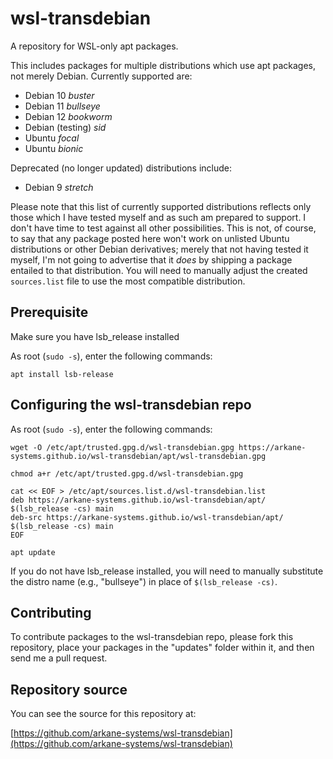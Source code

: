 # wsl-transdebian
A repository for WSL-only apt packages.

This includes packages for multiple distributions which use apt packages, not merely Debian. Currently supported are:

 * Debian 10 _buster_
 * Debian 11 _bullseye_
 * Debian 12 _bookworm_
 * Debian (testing) _sid_
 * Ubuntu _focal_
 * Ubuntu _bionic_
 
Deprecated (no longer updated) distributions include:

 * Debian 9 _stretch_

Please note that this list of currently supported distributions reflects only those which I have tested myself and as such am prepared to support. I don't have time to test against all other possibilities. This is not, of course, to say that any package posted here won't work on unlisted Ubuntu distributions or other Debian derivatives; merely that not having tested it myself, I'm not going to advertise that it _does_ by shipping a package entailed to that distribution. You will need to manually adjust the created `sources.list` file to use the most compatible distribution.

## Prerequisite

Make sure you have lsb_release installed

As root (`sudo -s`), enter the following commands:
```
apt install lsb-release
```

## Configuring the wsl-transdebian repo

As root (`sudo -s`), enter the following commands:

```ShellSession
wget -O /etc/apt/trusted.gpg.d/wsl-transdebian.gpg https://arkane-systems.github.io/wsl-transdebian/apt/wsl-transdebian.gpg

chmod a+r /etc/apt/trusted.gpg.d/wsl-transdebian.gpg

cat << EOF > /etc/apt/sources.list.d/wsl-transdebian.list
deb https://arkane-systems.github.io/wsl-transdebian/apt/ $(lsb_release -cs) main
deb-src https://arkane-systems.github.io/wsl-transdebian/apt/ $(lsb_release -cs) main
EOF

apt update
```

If you do not have lsb_release installed, you will need to manually substitute the distro name (e.g., "bullseye") in place of `$(lsb_release -cs)`.

## Contributing

To contribute packages to the wsl-transdebian repo, please fork this repository, place your packages in the "updates" folder within it, and then send me a pull request.

## Repository source

You can see the source for this repository at:

[https://github.com/arkane-systems/wsl-transdebian](https://github.com/arkane-systems/wsl-transdebian)
